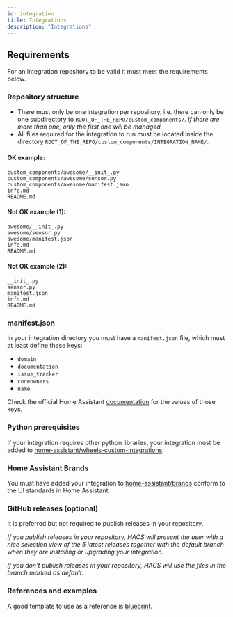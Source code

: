 ```yaml
---
id: integration
title: Integrations
description: "Integrations"
---
```


## Requirements

For an integration repository to be valid it must meet the requirements below.

### Repository structure

- There must only be one integration per repository, i.e. there can only be one subdirectory to `ROOT_OF_THE_REPO/custom_components/`. *If there are more than one, only the first one will be managed.*
- All files required for the integration to run must be located inside the directory `ROOT_OF_THE_REPO/custom_components/INTEGRATION_NAME/`.


#### OK example:
```
custom_components/awesome/__init_.py
custom_components/awesome/sensor.py
custom_components/awesome/manifest.json
info.md
README.md
```

#### Not OK example (1):
```
awesome/__init_.py
awesome/sensor.py
awesome/manifest.json
info.md
README.md
```

#### Not OK example (2):
```
__init_.py
sensor.py
manifest.json
info.md
README.md
```

### manifest.json
In your integration directory you must have a `manifest.json` file, which must at least define these keys:
- `domain`
- `documentation`
- `issue_tracker`
- `codeowners`
- `name`

Check the official Home Assistant [documentation](https://developers.home-assistant.io/docs/en/creating_integration_manifest.html) for the values of those keys.


### Python prerequisites
If your integration requires other python libraries, your integration must be added to [home-assistant/wheels-custom-integrations](https://github.com/home-assistant/wheels-custom-integrations).


### Home Assistant Brands
You must have added your integration to [home-assistant/brands](https://github.com/home-assistant/brands) conform to the UI standards in Home Assistant.


### GitHub releases (optional)
It is preferred but not required to publish releases in your repository.

*If you publish releases in your repository, HACS will present the user with a nice selection view of the 5 latest releases together with the default branch when they are installing or upgrading your integration.*

*If you don't publish releases in your repository, HACS will use the files in the branch marked as default.*


### References and examples
A good template to use as a reference is [blueprint](https://github.com/custom-components/blueprint).